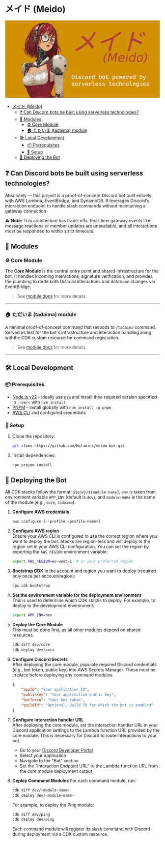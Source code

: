 # メイド (Meido)

![Meido bot logo](_docs/meido.png)

- [メイド (Meido)](#メイド-meido)
  - [❓ Can Discord bots be built using serverless technologies?](#-can-discord-bots-be-built-using-serverless-technologies)
  - [🧩 Modules](#-modules)
    - [⚙ Core Module](#-core-module)
    - [🏠 ただいま (tadaima) module](#-ただいま-tadaima-module)
  - [🛠 Local Development](#-local-development)
    - [📦 Prerequisites](#-prerequisites)
    - [🔧 Setup](#-setup)
  - [🚀 Deploying the Bot](#-deploying-the-bot)

## ❓ Can Discord bots be built using serverless technologies?

Absolutely — this project is a proof-of-concept Discord bot built entirely with AWS Lambda, EventBridge, and DynamoDB. It leverages Discord’s interaction endpoint to handle slash commands without maintaining a gateway connection.

⚠️ **Note:** This architecture has trade-offs. Real-time gateway events like message reactions or member updates are unavailable, and all interactions must be responded to within strict timeouts.

## 🧩 Modules

### ⚙ Core Module

The **Core Module** is the central entry point and shared infrastructure for the bot. It handles incoming interactions, signature verification, and provides the plumbing to route both Discord interactions and database changes via EventBridge.

> See [module docs](src/core/README.md) for more details.

<!-- TODO: include core module docs -->

---

### 🏠 ただいま (tadaima) module

A minimal proof-of-concept command that respods to `/tadaima` command. Served as test for the bot's infrastructure and interaction handling along withthe CDK custom resource for command registration.

> See [module docs](src/tadaima/README.md) for more details.

<!-- TODO: include tadaima module docs -->

---

## 🛠 Local Development

### 📦 Prerequisites

- [Node.js v22](https://nodejs.org/en/download/) - ideally use [`nvm`](https://nvm.sh/) and install thhe required version specified in `.nvmrc` with `nvm install`
- [PNPM](https://pnpm.io/) - install globally with `npm install -g pnpm`
- [AWS CLI](https://aws.amazon.com/cli/) and configured credentials

### 🔧 Setup

1. Clone the repository:

   ```bash
   git clone https://github.com/Malanius/meido-bot.git
   ```

1. Install dependencies:

   ```bash
   npx projen install
   ```

## 🚀 Deploying the Bot

All CDK stacks follow the format: `${env}/${module-name}`, `env` is taken from environment variable `APP_ENV` (default is `dev`), and `module-name` is the name of the module (e.g., `core`, `tadaima`).

1. **Configure AWS credentials**

   ```bash
   aws configure [--profile <profile-name>]
   ```

1. **Configure AWS region**  
   Ensure your AWS CLI is configured to use the correct region where you want to deploy the bot.
   Stacks are region-less and will deploy to the region set in your AWS CLI configuration. You can set the region by exporting the `AWS_REGION` environment variable:

   ```bash
   export AWS_REGION=eu-west-1  # or your preferred region
   ```

1. **Bootstrap CDK** in the account and region you want to deploy (required only once per account/region):

   ```bash
   npx cdk bootstrap
   ```

1. **Set the environment variable for the deployment environment**  
   This is used to determine which CDK stacks to deploy. For example, to deploy to the development environment:

   ```bash
   export APP_ENV=dev
   ```

1. **Deploy the Core Module**  
   This must be done first, as all other modules depend on shared resources.

   ```bash
   cdk diff dev/core
   cdk deploy dev/core
   ```

1. **Configure Discord Secrets**  
   After deploying the core module, populate required Discord credentials (e.g., bot token, public key) into AWS Secrets Manager. These must be in place before deploying any command modules.

   ```json
   {
       "appId": "Your application ID",
       "publicKey": "Your application public key",
       "botToken": "Your bot token",
       "guildId": "Optional, Guild ID for which the bot is enabled"
   }
   ```

1. **Configure interaction handler URL**  
   After deploying the core module, set the interaction handler URL in your Discord application settings to the Lambda function URL provided by the core module. This is necessary for Discord to route interactions to your bot.

   - Go to your [Discord Developer Portal](https://discord.com/developers/applications)
   - Select your application
   - Navigate to the "Bot" section
   - Set the "Interaction Endpoint URL" to the Lambda function URL from the core module deployment output

1. **Deploy Command Modules**
   For each command module, run:

   ```bash
   cdk diff dev/<module-name>
   cdk deploy dev/<module-name>
   ```

   For example, to deploy the Ping module:

   ```bash
   cdk diff dev/ping
   cdk deploy dev/ping
   ```

   Each command module will register its slash command with Discord during deployment via a CDK custom resource.
